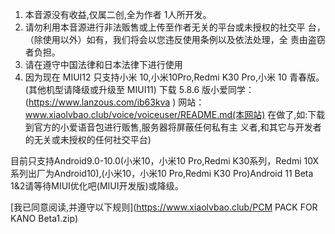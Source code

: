 1. 本音源没有收益,仅属二创,全为作者 1人所开发。
2. 请勿利用本音源进行非法贩售或上传至作者无关的平台或未授权的社交平
台，（除使用以外）如有，我们将会以您违反使用条例以及依法处理，全
责由盗窃者负担。
3. 请在遵守中国法律和日本法律下进行使用
4. 因为现在 MIUI12 只支持小米 10,小米10Pro,Redmi K30 Pro,小米 10 青春版。
(其他机型请降级或升级至 MIUI11)
下载 5.8.6 版小爱同学：
(https://www.lanzous.com/ib63kva
)
网站：
www.xiaolvbao.club/voice/voiceuser/README.md(本网站)
在做了,如:下载到官方的小爱语音包进行贩售,服务器将屏蔽任何私有主
义者,和其它与开发者的无关或未授权的任何社交平台)

目前只支持Android9.0-10.0(小米10，小米10 Pro,Redmi K30系列，Redmi 10X系列出厂为Android10),(小米10，小米10 Pro,Redmi K30 Pro)Android 11 Beta 1&2请等待MIUI优化吧(MIUI开发版)或降级。


[我已同意阅读,并遵守以下规则](https://www.xiaolvbao.club/PCM PACK FOR KANO Beta1.zip)
